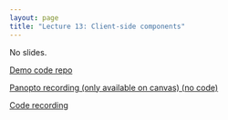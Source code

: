 ```yaml
---
layout: page
title: "Lecture 13: Client-side components"
---
```


No slides.

[Demo code repo](https://github.com/61040-fa22/lec-12-13-vue)

[Panopto recording (only available on canvas) (no code)](https://mit.hosted.panopto.com/Panopto/Pages/Viewer.aspx?id=aee50d4f-e37d-4bd3-a42a-af3600d7609d)

[Code recording](https://mit.zoom.us/rec/share/-25SuUfMynYvd3pAArodptXhZmzGzcH-G-FBDshRoqlsKKbR52SOjI6ZF8ISptO9.ctgOPsKEybFn-9Nt)